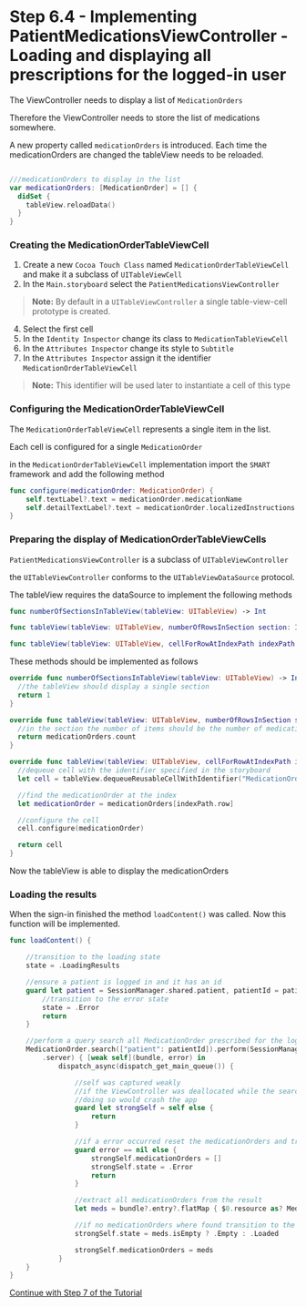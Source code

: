 # Step 6.4 - Implementing PatientMedicationsViewController -  Loading and displaying all prescriptions for the logged-in user

The ViewController needs to display a list of `MedicationOrders`

Therefore the ViewController needs to store the list of medications somewhere.

A new property called `medicationOrders` is introduced.
Each time the medicationOrders are changed the tableView needs to be reloaded.
```swift

///medicationOrders to display in the list
var medicationOrders: [MedicationOrder] = [] {
  didSet {
    tableView.reloadData()
  }
}
```

### Creating the MedicationOrderTableViewCell
1. Create a new `Cocoa Touch Class` named `MedicationOrderTableViewCell` and make it a subclass of `UITableViewCell`
2. In the `Main.storyboard` select the `PatientMedicationsViewController`
>__Note:__ By default in a `UITableViewController` a single table-view-cell prototype is created.
4. Select the first cell
5. In the `Identity Inspector` change its class to `MedicationTableViewCell`
6. In the `Attributes Inspector` change its style to `Subtitle`
7. In the `Attributes Inspector` assign it the identifier `MedicationOrderTableViewCell`
>__Note:__ This identifier will be used later to instantiate a cell of this type


### Configuring the MedicationOrderTableViewCell
The `MedicationOrderTableViewCell` represents a single item in the list.

Each cell is configured for a single `MedicationOrder`

in the `MedicationOrderTableViewCell` implementation import the `SMART` framework and add the following method

```swift
func configure(medicationOrder: MedicationOrder) {
    self.textLabel?.text = medicationOrder.medicationName
    self.detailTextLabel?.text = medicationOrder.localizedInstructions
}
```

### Preparing the display of MedicationOrderTableViewCells

`PatientMedicationsViewController` is a subclass of `UITableViewController`

the `UITableViewController` conforms to the `UITableViewDataSource` protocol.

The tableView requires the dataSource to implement the following methods

```swift
func numberOfSectionsInTableView(tableView: UITableView) -> Int

func tableView(tableView: UITableView, numberOfRowsInSection section: Int) -> Int

func tableView(tableView: UITableView, cellForRowAtIndexPath indexPath: NSIndexPath) -> UITableViewCell

```

These methods should be implemented as follows

```swift
override func numberOfSectionsInTableView(tableView: UITableView) -> Int {
  //the tableView should display a single section
  return 1
}

override func tableView(tableView: UITableView, numberOfRowsInSection section: Int) -> Int {
  //in the section the number of items should be the number of medicationOrders
  return medicationOrders.count
}

override func tableView(tableView: UITableView, cellForRowAtIndexPath indexPath: NSIndexPath) -> UITableViewCell {
  //dequeue cell with the identifier specified in the storyboard
  let cell = tableView.dequeueReusableCellWithIdentifier("MedicationOrderTableViewCell", forIndexPath: indexPath) as! MedicationOrderTableViewCell

  //find the medicationOrder at the index
  let medicationOrder = medicationOrders[indexPath.row]

  //configure the cell
  cell.configure(medicationOrder)

  return cell
}
```

Now the tableView is able to display the medicationOrders

### Loading the results

When the sign-in finished the method `loadContent()` was called.
Now this function will be implemented.

```swift
func loadContent() {

    //transition to the loading state
    state = .LoadingResults

    //ensure a patient is logged in and it has an id
    guard let patient = SessionManager.shared.patient, patientId = patient.id else {
        //transition to the error state
        state = .Error
        return
    }

    //perform a query search all MedicationOrder prescribed for the logged in patient
    MedicationOrder.search(["patient": patientId]).perform(SessionManager.shared
        .server) { [weak self](bundle, error) in
            dispatch_async(dispatch_get_main_queue()) {

                //self was captured weakly
                //if the ViewController was deallocated while the search is in progress dont try to access self
                //doing so would crash the app
                guard let strongSelf = self else {
                    return
                }

                //if a error occurred reset the medicationOrders and transition to the error state
                guard error == nil else {
                    strongSelf.medicationOrders = []
                    strongSelf.state = .Error
                    return
                }

                //extract all medicationOrders from the result
                let meds = bundle?.entry?.flatMap { $0.resource as? MedicationOrder } ?? []

                //if no medicationOrders where found transition to the empty state
                strongSelf.state = meds.isEmpty ? .Empty : .Loaded

                strongSelf.medicationOrders = meds
            }
    }
}
```

[Continue with Step 7 of the Tutorial](STEP7.md)
